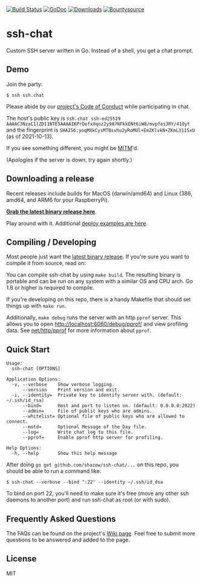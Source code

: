 [![Build Status](https://travis-ci.org/shazow/ssh-chat.svg?branch=master)](https://travis-ci.org/shazow/ssh-chat)
[![GoDoc](https://godoc.org/github.com/shazow/ssh-chat?status.svg)](https://godoc.org/github.com/shazow/ssh-chat)
[![Downloads](https://img.shields.io/github/downloads/shazow/ssh-chat/total.svg?color=orange)](https://github.com/shazow/ssh-chat/releases)
[![Bountysource](https://www.bountysource.com/badge/team?team_id=52292&style=bounties_received)](https://www.bountysource.com/teams/ssh-chat/issues?utm_source=ssh-chat&utm_medium=shield&utm_campaign=bounties_received)


# ssh-chat

Custom SSH server written in Go. Instead of a shell, you get a chat prompt.

## Demo

Join the party:

```
$ ssh ssh.chat
```

Please abide by our [project's Code of Conduct](https://github.com/shazow/ssh-chat/blob/master/CODE_OF_CONDUCT.md) while participating in chat.

The host's public key is `ssh.chat ssh-ed25519 AAAAC3NzaC1lZDI1NTE5AAAAIKPrQofxXqoz2y9A7NFkkENt6iW8/mvpfes3RY/41Oyt` and the fingerprint is `SHA256:yoqMXkCysMTBsvhu2yRoMUl+EmZKlvkN+ZKmL3115xU` (as of 2021-10-13).

If you see something different, you might be [MITM](https://en.wikipedia.org/wiki/Man-in-the-middle_attack)'d.

(Apologies if the server is down, try again shortly.)


## Downloading a release

Recent releases include builds for MacOS (darwin/amd64) and Linux (386,
amd64, and ARM6 for your RaspberryPi).

**[Grab the latest binary release here](https://github.com/shazow/ssh-chat/releases/)**.

Play around with it. Additional [deploy examples are here](https://github.com/shazow/ssh-chat/wiki/Deployment).


## Compiling / Developing

Most people just want the [latest binary release](https://github.com/shazow/ssh-chat/releases/). If you're sure you want to compile it from source, read on:

You can compile ssh-chat by using `make build`. The resulting binary is portable and
can be run on any system with a similar OS and CPU arch. Go 1.8 or higher is required to compile.

If you're developing on this repo, there is a handy Makefile that should set
things up with `make run`.

Additionally, `make debug` runs the server with an http `pprof` server. This allows you to open
[http://localhost:6060/debug/pprof/]() and view profiling data. See
[net/http/pprof](http://golang.org/pkg/net/http/pprof/) for more information about `pprof`.


## Quick Start

```
Usage:
  ssh-chat [OPTIONS]

Application Options:
  -v, --verbose    Show verbose logging.
      --version    Print version and exit.
  -i, --identity=  Private key to identify server with. (default: ~/.ssh/id_rsa)
      --bind=      Host and port to listen on. (default: 0.0.0.0:2022)
      --admin=     File of public keys who are admins.
      --whitelist= Optional file of public keys who are allowed to connect.
      --motd=      Optional Message of the Day file.
      --log=       Write chat log to this file.
      --pprof=     Enable pprof http server for profiling.

Help Options:
  -h, --help       Show this help message
```

After doing `go get github.com/shazow/ssh-chat/...` on this repo, you should be able
to run a command like:

```
$ ssh-chat --verbose --bind ":22" --identity ~/.ssh/id_dsa
```

To bind on port 22, you'll need to make sure it's free (move any other ssh
daemons to another port) and run ssh-chat as root (or with sudo).

## Frequently Asked Questions

The FAQs can be found on the project's [Wiki page](https://github.com/shazow/ssh-chat/wiki/FAQ).
Feel free to submit more questions to be answered and added to the page.

## License

MIT
